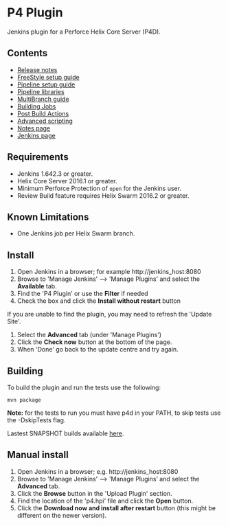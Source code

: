 ﻿# P4 Plugin
Jenkins plugin for a Perforce Helix Core Server (P4D).

## Contents

* [Release notes](https://github.com/jenkinsci/p4-plugin/blob/master/RELEASE.md)
* [FreeStyle setup guide](docs/SETUP.md)
* [Pipeline setup guide](https://github.com/jenkinsci/p4-plugin/blob/master/docs/WORKFLOW.md)
* [Pipeline libraries](https://github.com/jenkinsci/p4-plugin/blob/master/docs/LIBRARY.md)
* [MultiBranch guide](https://github.com/jenkinsci/p4-plugin/blob/master/docs/MULTI.md)
* [Building Jobs](https://github.com/jenkinsci/p4-plugin/blob/master/docs/BUILDINGJOBS.md) 
* [Post Build Actions](https://github.com/jenkinsci/p4-plugin/blob/master/docs/POSTBUILD.md) 
* [Advanced scripting](https://github.com/jenkinsci/p4-plugin/blob/master/docs/P4GROOVY.md)
* [Notes page](https://github.com/jenkinsci/p4-plugin/blob/master/docs/NOTES.md)
* [Jenkins page](https://plugins.jenkins.io/p4)

## Requirements

* Jenkins 1.642.3 or greater.
* Helix Core Server 2016.1 or greater.
* Minimum Perforce Protection of `open` for the Jenkins user.
* Review Build feature requires Helix Swarm 2016.2 or greater.

## Known Limitations
- One Jenkins job per Helix Swarm branch. 

## Install

1. Open Jenkins in a browser; for example http://jenkins_host:8080
2. Browse to 'Manage Jenkins' --> 'Manage Plugins' and select the **Available** tab.
3. Find the 'P4 Plugin' or use the **Filter** if needed
4. Check the box and click the **Install without restart** button

If you are unable to find the plugin, you may need to refresh the 'Update Site'.

1. Select the **Advanced** tab (under 'Manage Plugins')
2. Click the **Check now** button at the bottom of the page.
3. When 'Done' go back to the update centre and try again.

## Building

To build the plugin and run the tests use the following:

	mvn package
  
**Note:** for the tests to run you must have p4d in your PATH, to skip tests use the -DskipTests flag.

Lastest SNAPSHOT builds available [here](https://ci.jenkins.io/blue/organizations/jenkins/Plugins%2Fp4-plugin/branches).

## Manual install

1. Open Jenkins in a browser; e.g. http://jenkins_host:8080
2. Browse to 'Manage Jenkins' --> 'Manage Plugins’ and select the **Advanced** tab.
3. Click the **Browse** button in the 'Upload Plugin' section. 
4. Find the location of the 'p4.hpi' file and click the **Open** button. 
5. Click the **Download now and install after restart** button (this might be different on the newer version). 

